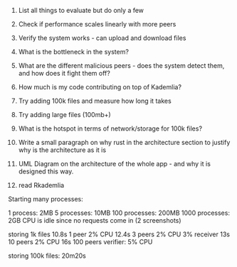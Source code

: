 1. List all things to evaluate but do only a few

2. Check if performance scales linearly with more peers
3. Verify the system works - can upload and download files
6. What is the bottleneck in the system?

4. What are the different malicious peers - does the system detect them, and how does it fight them off?
5. How much is my code contributing on top of Kademlia?
7. Try adding 100k files and measure how long it takes
8. Try adding large files (100mb+)
9. What is the hotspot in terms of network/storage for 100k files?
10. Write a small paragraph on why rust in the architecture section to justify why is the architecture as it is
11. UML Diagram on the architecture of the whole app - and why it is designed this way.
12. read Rkademlia

Starting many processes:

1 process: 2MB
5 processes: 10MB
100 processes: 200MB
1000 processes: 2GB
CPU is idle since no requests come in
(2 screenshots)

storing 1k files
10.8s 1 peer 2% CPU
12.4s 3 peers 2% CPU 3% receiver
13s 10 peers 2% CPU
16s 100 peers
verifier: 5% CPU

storing 100k files:
20m20s
